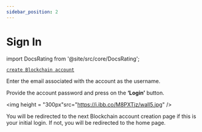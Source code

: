 ```yaml
---
sidebar_position: 2
---
```


#  Sign In

import DocsRating from '@site/src/core/DocsRating';

[`create Blockchain account`](../WalletApp/CreateBlockchain)

Enter the email associated with the account as the username.

Provide the account password and press on the **‘Login’** button.


<p align="center">

<img height = "300px"src="https://i.ibb.co/M8PXTjz/wall5.jpg" /> 
</p>


You will be redirected to the next Blockchain account creation page if this is your initial login. If not, you will be redirected to the home page. 

<DocsRating pageName="WalletApp-SignIn"/>

